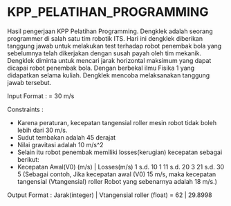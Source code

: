 # KPP_PELATIHAN_PROGRAMMING
Hasil pengerjaan KPP Pelatihan Programming. 
Dengklek adalah seorang programmer di salah satu tim robotik ITS. Hari ini dengklek diberikan tanggung jawab untuk melakukan test terhadap robot penembak bola yang sebelumnya telah dikerjakan dengan susah payah oleh tim mekanik. Dengklek diminta untuk mencari jarak horizontal maksimum yang dapat dicapai robot penembak bola. Dengan berbekal ilmu Fisika 1 yang didapatkan selama kuliah. Dengklek mencoba melaksanakan tanggung jawab tersebut.

Input Format :
= 30 m/s

Constraints :
* Karena peraturan, kecepatan tangensial roller mesin robot tidak boleh lebih dari 30 m/s.
* Sudut tembakan adalah 45 derajat
* Nilai gravitasi adalah 10 m/s^2
* Selain itu robot penembak memiliki losses(kerugian) kecepatan sebagai berikut:
* Kecepatan Awal(V0) (m/s)	| Losses(m/s)
  1 s.d. 10	                      1
  11 s.d. 20	                    3
  21 s.d. 30	                    5
  (Sebagai contoh, Jika kecepatan awal (V0) 15 m/s, maka kecepatan tangensial (Vtangensial) roller Robot yang sebenarnya adalah 18 m/s.)

Output Format :
Jarak(integer) | Vtangensial roller (float)
= 62           | 29.8998
